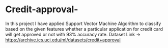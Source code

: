 # Credit-approval-
In this project I have applied Support Vector Machine  Algorithm to classify based on the given features whether a particular application for credit card will get approved or not with 93% accuracy rate.
Dataset Link -> https://archive.ics.uci.edu/ml/datasets/credit+approval




